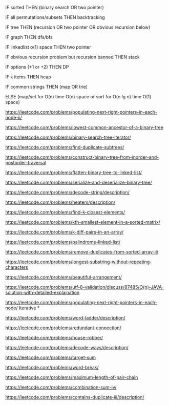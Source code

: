 
IF sorted THEN (binary search OR two pointer)

IF all permutations/subsets THEN backtracking 

IF tree THEN (recursion OR two pointer OR obvious recursion below) 

IF graph THEN dfs/bfs 

IF linkedlist o(1) space THEN two pointer 

IF obvious recursion problem but recursion banned THEN stack

IF options (+1 or +2) THEN DP 

IF k items THEN heap 

IF common strings THEN (map OR trie) 

ELSE (map/set for O(n) time O(n) space or sort for O(n lg n) time O(1) space) 


https://leetcode.com/problems/populating-next-right-pointers-in-each-node-ii/ 

https://leetcode.com/problems/lowest-common-ancestor-of-a-binary-tree 

https://leetcode.com/problems/binary-search-tree-iterator/ 

https://leetcode.com/problems/find-duplicate-subtrees/ 

https://leetcode.com/problems/construct-binary-tree-from-inorder-and-postorder-traversal 

https://leetcode.com/problems/flatten-binary-tree-to-linked-list/ 

https://leetcode.com/problems/serialize-and-deserialize-binary-tree/ 

https://leetcode.com/problems/decode-string/description/ 

https://leetcode.com/problems/heaters/description/ 

https://leetcode.com/problems/find-k-closest-elements/ 

https://leetcode.com/problems/kth-smallest-element-in-a-sorted-matrix/ 

https://leetcode.com/problems/k-diff-pairs-in-an-array/  

https://leetcode.com/problems/palindrome-linked-list/ 

https://leetcode.com/problems/remove-duplicates-from-sorted-array-ii/ 

https://leetcode.com/problems/longest-substring-without-repeating-characters 

https://leetcode.com/problems/beautiful-arrangement/ 

https://leetcode.com/problems/utf-8-validation/discuss/87485/O(n)-JAVA-solution-with-detailed-explaination 

https://leetcode.com/problems/populating-next-right-pointers-in-each-node/ Iterative * 

https://leetcode.com/problems/word-ladder/description/ 

https://leetcode.com/problems/redundant-connection/ 

https://leetcode.com/problems/house-robber/ 

https://leetcode.com/problems/decode-ways/description/ 

https://leetcode.com/problems/target-sum 

https://leetcode.com/problems/word-break/ 

https://leetcode.com/problems/maximum-length-of-pair-chain 

https://leetcode.com/problems/combination-sum-iv/ 

https://leetcode.com/problems/contains-duplicate-iii/description/

